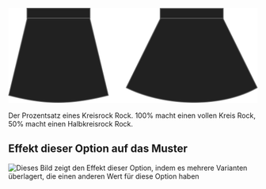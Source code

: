 ![Kreisverhältnis](circleratio.svg)

Der Prozentsatz eines Kreisrock Rock. 100% macht einen vollen Kreis Rock, 50% macht einen Halbkreisrock Rock.

## Effekt dieser Option auf das Muster

![Dieses Bild zeigt den Effekt dieser Option, indem es mehrere Varianten überlagert, die einen anderen Wert für diese Option haben](sandy\_circleratio\_sample.svg "Effekt dieser Option auf das Muster")
